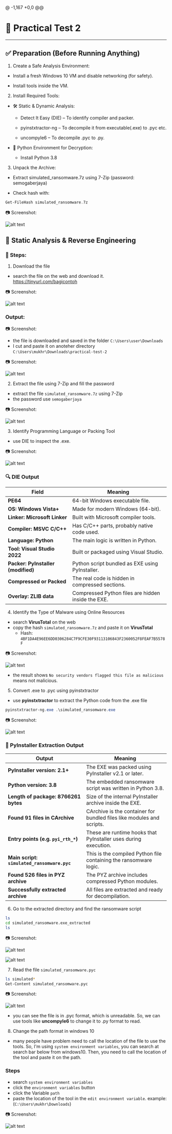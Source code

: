 @ -1,167 +0,0 @@
# 🧪 Practical Test 2

---

## ✅ Preparation (Before Running Anything)

1. Create a Safe Analysis Environment:

- Install a fresh Windows 10 VM and disable networking (for safety).

- Install tools inside the VM.

2. Install Required Tools:

- 🛠️ Static & Dynamic Analysis:
   
    - Detect It Easy (DIE) – To identify compiler and packer.

    - pyinstxtractor-ng – To decompile it from executable(.exe) to .pyc etc.

    - uncompyle6 – To decompile .pyc to .py.

- 🔐 Python Environment for Decryption:

    - Install Python 3.8

3. Unpack the Archive:

- Extract simulated_ransomware.7z using 7-Zip (password: semogaberjaya)

- Check hash with:
 ```powershell
Get-FileHash simulated_ransomware.7z 
 ```

📷 Screenshot:

![alt text](<Screenshots/hash.png>) 

## 🧪 Static Analysis & Reverse Engineering

### 🔧 Steps:

1. Download the file

- search the file on the web and download it. https://tinyurl.com/bagicontoh

📷 Screenshot:

![alt text](<Screenshots/task1_download1.png>)  

### Output:

📷 Screenshot:

- the file is downloaded and saved in the folder `C:\Users\user\Downloads`
- I cut and paste it on anoteher directory `C:\Users\mukhr\Downloads\practical-test-2` 

📷 Screenshot:

![alt text](<Screenshots/task1_download2.png>) 

2. Extract the file using 7-Zip and fill the password

- extract the file `simulated_ransomware.7z` using 7-Zip
- the password use `semogaberjaya`

📷 Screenshot:

![alt text](<Screenshots/task1_download3.png>) 

3. Identify Programming Language or Packing Tool

- use DIE to inspect the .exe.

📷 Screenshot:

![alt text](<Screenshots/task1_die.png>)  

### 🔍 DIE Output

| Field | Meaning |
|-------|--------|
| **PE64** | 64-bit Windows executable file. |
| **OS: Windows Vista+** | Made for modern Windows (64-bit). |
| **Linker: Microsoft Linker** | Built with Microsoft compiler tools. |
| **Compiler: MSVC C/C++** | Has C/C++ parts, probably native code used. |
| **Language: Python** | The main logic is written in Python. |
| **Tool: Visual Studio 2022** | Built or packaged using Visual Studio. |
| **Packer: PyInstaller (modified)** | Python script bundled as EXE using PyInstaller. |
| **Compressed or Packed** | The real code is hidden in compressed sections. |
| **Overlay: ZLIB data** | Compressed Python files are hidden inside the EXE. |

4. Identify the Type of Malware using Online Resources 

- search **VirusTotal** on the web
- copy the hash `simulated_ransomware.7z` and paste it on **VirusTotal**
    - Hash: `4BF1DA4E96EE6DD0306284C7F9CFE30F93113106843F2360052F8FEAF7B5578F`

📷 Screenshot:

![alt text](<Screenshots/task1_virustotal.png>)  

- the result shows `No security vendors flagged this file as malicious` means not malicious.

5. Convert .exe to .pyc using pyinstxtractor

- use **pyinstxtractor** to extract the Python code from the .exe file

``` powershell
pyinstxtractor-ng.exe .\simulated_ransomware.exe
```

📷 Screenshot:

![alt text](<Screenshots/task1_pyinstxtractor.png>) 

### 🧵 PyInstaller Extraction Output

| Output | Meaning |
|--------|--------|
| **PyInstaller version: 2.1+** | The EXE was packed using PyInstaller v2.1 or later. |
| **Python version: 3.8** | The embedded ransomware script was written in Python 3.8. |
| **Length of package: 8766261 bytes** | Size of the internal PyInstaller archive inside the EXE. |
| **Found 91 files in CArchive** | CArchive is the container for bundled files like modules and scripts. |
| **Entry points (e.g. `pyi_rth_*`)** | These are runtime hooks that PyInstaller uses during execution. |
| **Main script: `simulated_ransomware.pyc`** | This is the compiled Python file containing the ransomware logic. |
| **Found 526 files in PYZ archive** | The PYZ archive includes compressed Python modules. |
| **Successfully extracted archive** | All files are extracted and ready for decompilation. |

6. Go to the extracted directory and find the ransomware script
```bash
ls
cd simulated_ransomware.exe_extracted
ls
```

📷 Screenshot:

![alt text](<Screenshots/task1_extracted1.png>) 

![alt text](<Screenshots/task1_extracted2.png>) 

7. Read the file `simulated_ransomware.pyc`
```bash
ls simulated*
Get-Content simulated_ransomware.pyc
```

📷 Screenshot:

![alt text](<Screenshots/task1_read.png>) 

- you can see the file is in .pyc format, which is unreadable. So, we can use tools like **uncompyle6** to change it to .py format to read.

8. Change the path format in windows  10
- many people have problem need to call the location of the file to use the tools. So, I'm using `system environment variables`, you can search at search bar below from windows10. Then, you need to call the location of the tool and paste it on the path.

### Steps
- search `system environment variables`
- click the `environment variables` button
- click the Variable `path`
- paste the location of the tool in the `edit environment variable`. example:(`C:\Users\mukhr\Downloads`)

📷 Screenshot:

![alt text](<Screenshots/task1_path.png>) 